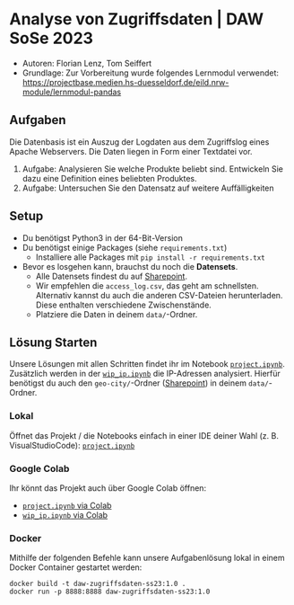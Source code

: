 # Analyse von Zugriffsdaten | DAW SoSe 2023

- Autoren: Florian Lenz, Tom Seiffert
- Grundlage: Zur Vorbereitung wurde folgendes Lernmodul verwendet: https://projectbase.medien.hs-duesseldorf.de/eild.nrw-module/lernmodul-pandas

## Aufgaben

Die Datenbasis ist ein Auszug der Logdaten aus dem Zugriffslog eines Apache Webservers. Die Daten liegen in Form einer Textdatei vor.

1. Aufgabe: Analysieren Sie welche Produkte beliebt sind. Entwickeln Sie dazu eine Definition eines beliebten Produktes.
2. Aufgabe: Untersuchen Sie den Datensatz auf weitere Auffälligkeiten

## Setup

- Du benötigst Python3 in der 64-Bit-Version
- Du benötigst einige Packages (siehe `requirements.txt`)
  - Installiere alle Packages mit `pip install -r requirements.txt`
- Bevor es losgehen kann, brauchst du noch die **Datensets**.
  - Alle Datensets findest du auf [Sharepoint](https://fhd-my.sharepoint.com/:f:/g/personal/florian_lenz_study_hs-duesseldorf_de/ElsRv7-Cle9EqKOhQBtYK10BC4xY-UkdNeQ9n-YJVlF_GQ?e=MbV2gp).
  - Wir empfehlen die `access_log.csv`, das geht am schnellsten. Alternativ kannst du auch die anderen CSV-Dateien herunterladen. Diese enthalten verschiedene Zwischenstände.
  - Platziere die Daten in deinem `data/`-Ordner.

## Lösung Starten

Unsere Lösungen mit allen Schritten findet ihr im Notebook [`project.ipynb`](project.ipynb).  
Zusätzlich werden in der [`wip_ip.ipynb`](wip_ip.ipynb) die IP-Adressen analysiert. Hierfür benötigst du auch den `geo-city/`-Ordner ([Sharepoint](https://fhd-my.sharepoint.com/:f:/g/personal/florian_lenz_study_hs-duesseldorf_de/ElsRv7-Cle9EqKOhQBtYK10BC4xY-UkdNeQ9n-YJVlF_GQ?e=MbV2gp)) in deinem `data/`-Ordner.

### Lokal

Öffnet das Projekt / die Notebooks einfach in einer IDE deiner Wahl (z. B. VisualStudioCode): [`project.ipynb`](project.ipynb)

### Google Colab

Ihr könnt das Projekt auch über Google Colab öffnen:

- [`project.ipynb` via Colab](https://colab.research.google.com/github/Flenz42/HSD-DAW-Pandas-SS23/blob/colab/project.ipynb?hl=de)
- [`wip_ip.ipynb` via Colab](https://colab.research.google.com/github/Flenz42/HSD-DAW-Pandas-SS23/blob/colab/wip_ip.ipynb?hl=de)

### Docker

Mithilfe der folgenden Befehle kann unsere Aufgabenlösung lokal in einem Docker Container gestartet werden:

```shell
docker build -t daw-zugriffsdaten-ss23:1.0 .
docker run -p 8888:8888 daw-zugriffsdaten-ss23:1.0
```

